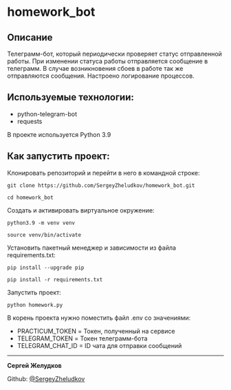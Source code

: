 # homework_bot

## Описание
Телеграмм-бот, который периодически проверяет статус отправленной работы.
При изменении статуса работы отправляется сообщение в телеграмм.
В случае возникновения сбоев в работе так же отправляются сообщения.
Настроено логирование процессов.

## Используемые технологии:

- python-telegram-bot 
- requests

В проекте используется Python 3.9

## Как запустить проект:

Клонировать репозиторий и перейти в него в командной строке:

```
git clone https://github.com/SergeyZheludkov/homework_bot.git
```

```
cd homework_bot
```

Cоздать и активировать виртуальное окружение:

```
python3.9 -m venv venv
```

```
source venv/bin/activate
```

Установить пакетный менеджер и зависимости из файла requirements.txt:

```
pip install --upgrade pip
```

```
pip install -r requirements.txt
```

Запустить проект:

```
python homework.py
```

В корень проекта нужно поместить файл .env со значениями:

- PRACTICUM_TOKEN = Токен, полученный на сервисе
- TELEGRAM_TOKEN = Токен телеграмм-бота
- TELEGRAM_CHAT_ID = ID чата для отправки сообщений
____

**Сергей Желудков** 

Github: [@SergeyZheludkov](https://github.com/SergeyZheludkov/)